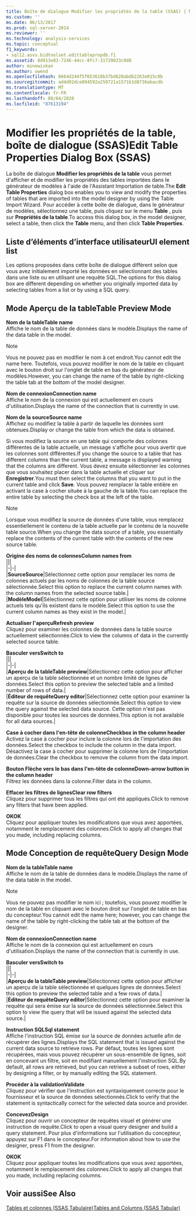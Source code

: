 ```yaml
---
title: Boîte de dialogue Modifier les propriétés de la table (SSAS) | Microsoft Docs
ms.custom: ''
ms.date: 06/13/2017
ms.prod: sql-server-2014
ms.reviewer: ''
ms.technology: analysis-services
ms.topic: conceptual
f1_keywords:
- sql12.asvs.bidtoolset.edittablepropdb.f1
ms.assetid: 8d913e83-7246-44cc-8fc7-31729023c0d8
author: minewiskan
ms.author: owend
ms.openlocfilehash: 6664d244f5f653610b37bd628abdb2263e015c0b
ms.sourcegitcommit: ad4d92dce894592a259721a1571b1d8736abacdb
ms.translationtype: MT
ms.contentlocale: fr-FR
ms.lasthandoff: 08/04/2020
ms.locfileid: "87613194"
---
```

# <a name="edit-table-properties-dialog-box-ssas"></a><span data-ttu-id="cab73-102">Modifier les propriétés de la table, boîte de dialogue (SSAS)</span><span class="sxs-lookup"><span data-stu-id="cab73-102">Edit Table Properties Dialog Box (SSAS)</span></span>
  <span data-ttu-id="cab73-103">La boîte de dialogue **Modifier les propriétés de la table** vous permet d'afficher et de modifier les propriétés des tables importées dans le générateur de modèles à l'aide de l'Assistant Importation de table.</span><span class="sxs-lookup"><span data-stu-id="cab73-103">The **Edit Table Properties** dialog box enables you to view and modify the properties of tables that are imported into the model designer by using the Table Import Wizard.</span></span> <span data-ttu-id="cab73-104">Pour accéder à cette boîte de dialogue, dans le générateur de modèles, sélectionnez une table, puis cliquez sur le menu **Table** , puis sur **Propriétés de la table**.</span><span class="sxs-lookup"><span data-stu-id="cab73-104">To access this dialog box, in the model designer, select a table, then click the **Table** menu, and then click **Table Properties**.</span></span>  
  
## <a name="ui-element-list"></a><span data-ttu-id="cab73-105">Liste d’éléments d’interface utilisateur</span><span class="sxs-lookup"><span data-stu-id="cab73-105">UI element list</span></span>  
 <span data-ttu-id="cab73-106">Les options proposées dans cette boîte de dialogue diffèrent selon que vous avez initialement importé les données en sélectionnant des tables dans une liste ou en utilisant une requête SQL.</span><span class="sxs-lookup"><span data-stu-id="cab73-106">The options for this dialog box are different depending on whether you originally imported data by selecting tables from a list or by using a SQL query.</span></span>  
  
## <a name="table-preview-mode"></a><span data-ttu-id="cab73-107">Mode Aperçu de la table</span><span class="sxs-lookup"><span data-stu-id="cab73-107">Table Preview Mode</span></span>  
 <span data-ttu-id="cab73-108">**Nom de la table**</span><span class="sxs-lookup"><span data-stu-id="cab73-108">**Table name**</span></span>  
 <span data-ttu-id="cab73-109">Affiche le nom de la table de données dans le modèle.</span><span class="sxs-lookup"><span data-stu-id="cab73-109">Displays the name of the data table in the model.</span></span>  
  
> [!NOTE]  
>  <span data-ttu-id="cab73-110">Vous ne pouvez pas en modifier le nom à cet endroit.</span><span class="sxs-lookup"><span data-stu-id="cab73-110">You cannot edit the name here.</span></span> <span data-ttu-id="cab73-111">Toutefois, vous pouvez modifier le nom de la table en cliquant avec le bouton droit sur l'onglet de table en bas du générateur de modèles.</span><span class="sxs-lookup"><span data-stu-id="cab73-111">However, you can change the name of the table by right-clicking the table tab at the bottom of the model designer.</span></span>  
  
 <span data-ttu-id="cab73-112">**Nom de connexion**</span><span class="sxs-lookup"><span data-stu-id="cab73-112">**Connection name**</span></span>  
 <span data-ttu-id="cab73-113">Affiche le nom de la connexion qui est actuellement en cours d'utilisation.</span><span class="sxs-lookup"><span data-stu-id="cab73-113">Displays the name of the connection that is currently in use.</span></span>  
  
 <span data-ttu-id="cab73-114">**Nom de la source**</span><span class="sxs-lookup"><span data-stu-id="cab73-114">**Source name**</span></span>  
 <span data-ttu-id="cab73-115">Affichez ou modifiez la table à partir de laquelle les données sont obtenues.</span><span class="sxs-lookup"><span data-stu-id="cab73-115">Display or change the table from which the data is obtained.</span></span>  
  
 <span data-ttu-id="cab73-116">Si vous modifiez la source en une table qui comporte des colonnes différentes de la table actuelle, un message s'affiche pour vous avertir que les colonnes sont différentes.</span><span class="sxs-lookup"><span data-stu-id="cab73-116">If you change the source to a table that has different columns than the current table, a message is displayed warning that the columns are different.</span></span> <span data-ttu-id="cab73-117">Vous devez ensuite sélectionner les colonnes que vous souhaitez placer dans la table actuelle et cliquer sur **Enregistrer**.</span><span class="sxs-lookup"><span data-stu-id="cab73-117">You must then select the columns that you want to put in the current table and click **Save**.</span></span> <span data-ttu-id="cab73-118">Vous pouvez remplacer la table entière en activant la case à cocher située à la gauche de la table.</span><span class="sxs-lookup"><span data-stu-id="cab73-118">You can replace the entire table by selecting the check box at the left of the table.</span></span>  
  
> [!NOTE]  
>  <span data-ttu-id="cab73-119">Lorsque vous modifiez la source de données d'une table, vous remplacez essentiellement le contenu de la table actuelle par le contenu de la nouvelle table source.</span><span class="sxs-lookup"><span data-stu-id="cab73-119">When you change the data source of a table, you essentially replace the contents of the current table with the contents of the new source table.</span></span>  
  
 <span data-ttu-id="cab73-120">**Origine des noms de colonnes**</span><span class="sxs-lookup"><span data-stu-id="cab73-120">**Column names from**</span></span>  
 |||  
|-|-|  
|<span data-ttu-id="cab73-121">**Source**</span><span class="sxs-lookup"><span data-stu-id="cab73-121">**Source**</span></span>|<span data-ttu-id="cab73-122">Sélectionnez cette option pour remplacer les noms de colonnes actuels par les noms de colonnes de la table source sélectionnée.</span><span class="sxs-lookup"><span data-stu-id="cab73-122">Select this option to replace the current column names with the column names from the selected source table.</span></span>|  
|<span data-ttu-id="cab73-123">**Modèle**</span><span class="sxs-lookup"><span data-stu-id="cab73-123">**Model**</span></span>|<span data-ttu-id="cab73-124">Sélectionnez cette option pour utiliser les noms de colonne actuels tels qu'ils existent dans le modèle.</span><span class="sxs-lookup"><span data-stu-id="cab73-124">Select this option to use the current column names as they exist in the model.</span></span>|  
  
 <span data-ttu-id="cab73-125">**Actualiser l'aperçu**</span><span class="sxs-lookup"><span data-stu-id="cab73-125">**Refresh preview**</span></span>  
 <span data-ttu-id="cab73-126">Cliquez pour examiner les colonnes de données dans la table source actuellement sélectionnée.</span><span class="sxs-lookup"><span data-stu-id="cab73-126">Click to view the columns of data in the currently selected source table.</span></span>  
  
 <span data-ttu-id="cab73-127">**Basculer vers**</span><span class="sxs-lookup"><span data-stu-id="cab73-127">**Switch to**</span></span>  
 |||  
|-|-|  
|<span data-ttu-id="cab73-128">**Aperçu de la table**</span><span class="sxs-lookup"><span data-stu-id="cab73-128">**Table preview**</span></span>|<span data-ttu-id="cab73-129">Sélectionnez cette option pour afficher un aperçu de la table sélectionnée et un nombre limité de lignes de données.</span><span class="sxs-lookup"><span data-stu-id="cab73-129">Select this option to preview the selected table and a limited number of rows of data.</span></span>|  
|<span data-ttu-id="cab73-130">**Éditeur de requête**</span><span class="sxs-lookup"><span data-stu-id="cab73-130">**Query editor**</span></span>|<span data-ttu-id="cab73-131">Sélectionnez cette option pour examiner la requête sur la source de données sélectionnée.</span><span class="sxs-lookup"><span data-stu-id="cab73-131">Select this option to view the query against the selected data source.</span></span> <span data-ttu-id="cab73-132">Cette option n'est pas disponible pour toutes les sources de données.</span><span class="sxs-lookup"><span data-stu-id="cab73-132">This option is not available for all data sources.</span></span>|  
  
 <span data-ttu-id="cab73-133">**Case à cocher dans l'en-tête de colonne**</span><span class="sxs-lookup"><span data-stu-id="cab73-133">**Checkbox in the column header**</span></span>  
 <span data-ttu-id="cab73-134">Activez la case à cocher pour inclure la colonne lors de l'importation des données.</span><span class="sxs-lookup"><span data-stu-id="cab73-134">Select the checkbox to include the column in the data import.</span></span> <span data-ttu-id="cab73-135">Désactivez la case à cocher pour supprimer la colonne lors de l'importation de données.</span><span class="sxs-lookup"><span data-stu-id="cab73-135">Clear the checkbox to remove the column from the data import.</span></span>  
  
 <span data-ttu-id="cab73-136">**Bouton Flèche vers le bas dans l'en-tête de colonne**</span><span class="sxs-lookup"><span data-stu-id="cab73-136">**Down-arrow button in the column header**</span></span>  
 <span data-ttu-id="cab73-137">Filtrez les données dans la colonne.</span><span class="sxs-lookup"><span data-stu-id="cab73-137">Filter data in the column.</span></span>  
  
 <span data-ttu-id="cab73-138">**Effacer les filtres de lignes**</span><span class="sxs-lookup"><span data-stu-id="cab73-138">**Clear row filters**</span></span>  
 <span data-ttu-id="cab73-139">Cliquez pour supprimer tous les filtres qui ont été appliqués.</span><span class="sxs-lookup"><span data-stu-id="cab73-139">Click to remove any filters that have been applied.</span></span>  
  
 <span data-ttu-id="cab73-140">**OK**</span><span class="sxs-lookup"><span data-stu-id="cab73-140">**OK**</span></span>  
 <span data-ttu-id="cab73-141">Cliquez pour appliquer toutes les modifications que vous avez apportées, notamment le remplacement des colonnes.</span><span class="sxs-lookup"><span data-stu-id="cab73-141">Click to apply all changes that you made, including replacing columns.</span></span>  
  
## <a name="query-design-mode"></a><span data-ttu-id="cab73-142">Mode Conception de requête</span><span class="sxs-lookup"><span data-stu-id="cab73-142">Query Design Mode</span></span>  
 <span data-ttu-id="cab73-143">**Nom de la table**</span><span class="sxs-lookup"><span data-stu-id="cab73-143">**Table name**</span></span>  
 <span data-ttu-id="cab73-144">Affiche le nom de la table de données dans le modèle.</span><span class="sxs-lookup"><span data-stu-id="cab73-144">Displays the name of the data table in the model.</span></span>  
  
> [!NOTE]  
>  <span data-ttu-id="cab73-145">Vous ne pouvez pas modifier le nom ici ; toutefois, vous pouvez modifier le nom de la table en cliquant avec le bouton droit sur l'onglet de table en bas du concepteur.</span><span class="sxs-lookup"><span data-stu-id="cab73-145">You cannot edit the name here; however, you can change the name of the table by right-clicking the table tab at the bottom of the designer.</span></span>  
  
 <span data-ttu-id="cab73-146">**Nom de connexion**</span><span class="sxs-lookup"><span data-stu-id="cab73-146">**Connection name**</span></span>  
 <span data-ttu-id="cab73-147">Affiche le nom de la connexion qui est actuellement en cours d'utilisation.</span><span class="sxs-lookup"><span data-stu-id="cab73-147">Displays the name of the connection that is currently in use.</span></span>  
  
 <span data-ttu-id="cab73-148">**Basculer vers**</span><span class="sxs-lookup"><span data-stu-id="cab73-148">**Switch to**</span></span>  
 |||  
|-|-|  
|<span data-ttu-id="cab73-149">**Aperçu de la table**</span><span class="sxs-lookup"><span data-stu-id="cab73-149">**Table preview**</span></span>|<span data-ttu-id="cab73-150">Sélectionnez cette option pour afficher un aperçu de la table sélectionnée et quelques lignes de données.</span><span class="sxs-lookup"><span data-stu-id="cab73-150">Select this option to preview the selected table and a few rows of data.</span></span>|  
|<span data-ttu-id="cab73-151">**Éditeur de requête**</span><span class="sxs-lookup"><span data-stu-id="cab73-151">**Query editor**</span></span>|<span data-ttu-id="cab73-152">Sélectionnez cette option pour examiner la requête qui sera émise sur la source de données sélectionnée.</span><span class="sxs-lookup"><span data-stu-id="cab73-152">Select this option to view the query that will be issued against the selected data source.</span></span>|  
  
 <span data-ttu-id="cab73-153">**Instruction SQL**</span><span class="sxs-lookup"><span data-stu-id="cab73-153">**Sql statement**</span></span>  
 <span data-ttu-id="cab73-154">Affiche l'instruction SQL émise sur la source de données actuelle afin de récupérer des lignes.</span><span class="sxs-lookup"><span data-stu-id="cab73-154">Displays the SQL statement that is issued against the current data source to retrieve rows.</span></span> <span data-ttu-id="cab73-155">Par défaut, toutes les lignes sont récupérées, mais vous pouvez récupérer un sous-ensemble de lignes, soit en concevant un filtre, soit en modifiant manuellement l'instruction SQL.</span><span class="sxs-lookup"><span data-stu-id="cab73-155">By default, all rows are retrieved, but you can retrieve a subset of rows, either by designing a filter, or by manually editing the SQL statement.</span></span>  
  
 <span data-ttu-id="cab73-156">**Procéder à la validation**</span><span class="sxs-lookup"><span data-stu-id="cab73-156">**Validate**</span></span>  
 <span data-ttu-id="cab73-157">Cliquez pour vérifier que l'instruction est syntaxiquement correcte pour le fournisseur et la source de données sélectionnés.</span><span class="sxs-lookup"><span data-stu-id="cab73-157">Click to verify that the statement is syntactically correct for the selected data source and provider.</span></span>  
  
 <span data-ttu-id="cab73-158">**Concevez**</span><span class="sxs-lookup"><span data-stu-id="cab73-158">**Design**</span></span>  
 <span data-ttu-id="cab73-159">Cliquez pour ouvrir un concepteur de requêtes visuel et générer une instruction de requête.</span><span class="sxs-lookup"><span data-stu-id="cab73-159">Click to open a visual query designer and build a query statement.</span></span> <span data-ttu-id="cab73-160">Pour plus d'informations sur l'utilisation du concepteur, appuyez sur F1 dans le concepteur.</span><span class="sxs-lookup"><span data-stu-id="cab73-160">For information about how to use the designer, press F1 from the designer.</span></span>  
  
 <span data-ttu-id="cab73-161">**OK**</span><span class="sxs-lookup"><span data-stu-id="cab73-161">**OK**</span></span>  
 <span data-ttu-id="cab73-162">Cliquez pour appliquer toutes les modifications que vous avez apportées, notamment le remplacement des colonnes.</span><span class="sxs-lookup"><span data-stu-id="cab73-162">Click to apply all changes that you made, including replacing columns.</span></span>  
  
## <a name="see-also"></a><span data-ttu-id="cab73-163">Voir aussi</span><span class="sxs-lookup"><span data-stu-id="cab73-163">See Also</span></span>  
 [<span data-ttu-id="cab73-164">Tables et colonnes &#40;SSAS Tabulaire&#41;</span><span class="sxs-lookup"><span data-stu-id="cab73-164">Tables and Columns &#40;SSAS Tabular&#41;</span></span>](tabular-models/tables-and-columns-ssas-tabular.md)  
  
  
